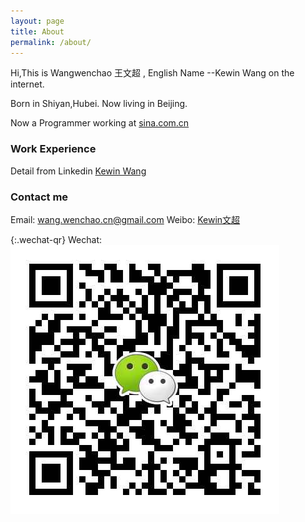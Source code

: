 ```yaml
---
layout: page
title: About
permalink: /about/
---
```


Hi,This is  Wangwenchao 王文超 , English Name --Kewin Wang on the internet. 

Born in Shiyan,Hubei. Now living in Beijing. 

Now a Programmer working at [sina.com.cn](http://sina.com.cn)

### Work Experience

Detail from Linkedin [ Kewin Wang ](https://www.linkedin.com/profile/view?id=108191127)

### Contact me
Email: [wang.wenchao.cn@gmail.com](mailto:wang.wenchao.cn@gmail.com)
Weibo: [Kewin文超](http://weibo.com/kewinwangcn) 

{:.wechat-qr} Wechat: ![wechat-qr](https://raw.githubusercontent.com/WangWenchao/wangwenchao.github.io/master/images/Wechat-QR.png)
